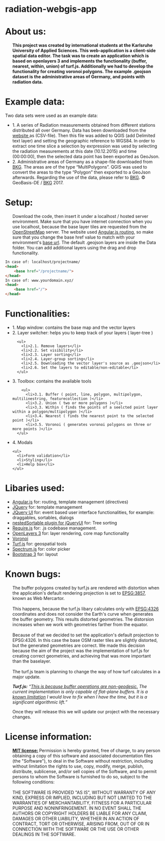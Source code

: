 # radiation-webgis-app

<h1>About us:</h1>
<ul>
<b>This project was created by international students at the Karlsruhe University of Applied Sciences. This web-application is a client-side spatial data editor. The task was to create an application which is based on openlayers 3 and implements the functionality (buffer, nearest, within, union) of turf.js. Additionally we had to develop the functionality for creating voronoi polygons. The example .geojson dataset is the administrative areas of Germany, and points with radiation data.</b>
</ul>
<h1>Example data:</h1>
Two data sets were used as an example data: 
<br>
<ul>
<li>1.	A series of Radiation measurements obtained from different stations distributed all over Germany. Data has been downloaded from the <a target="_blank" href="https://raw.githubusercontent.com/HsKA-OSGIS/EurOS/master/Radiation.csv"> website </a> as (CSV-file). Then this file was added to QGIS (add Delimited text layer) and setting the geographic reference to WGS84. In order to extract one time slice a selection by exrpression was uesd by selecting the radiation measurements at this date (10.12.2015) and time (00:00:00), then the selected data point has been exported as GeoJson.</li>
<li>2.	Administrative areas of Germany as a shape-file downloaded from <a target="_blank" href="http://www.geodatenzentrum.de/geodaten/gdz_rahmen.gdz_div?gdz_spr=eng&gdz_akt_zeile=5&gdz_anz_zeile=1&gdz_unt_zeile=15&gdz_user_id=0">BKG</a>. The areas are of the type “MultiPolygons”. QGIS was used to convert the areas to the type “Polygon” then exported to a GeoJson afterwards. Regarding the use of the data, please refer to <a target="_blank" href="http://www.geodatenzentrum.de/geodaten/gdz_rahmen.gdz_div?gdz_spr=eng&gdz_akt_zeile=5&gdz_anz_zeile=1&gdz_unt_zeile=15&gdz_user_id=0">BKG</a>. © GeoBasis-DE / <a target="_blank" href="https://www.bkg.bund.de/DE/Home/home.html">BKG</a> 2017.

</ul>
<h1>Setup:</h1>
<ul>
Download the code, then insert it under a localhost / hosted server environment. Make sure that you have internet connection when you use localhost, because the base layer tiles are requested from the <a target="_blank" href="https://www.openstreetmap.org/">OpenStreetMap</a> server. The website used <a target="_blank" href="https://docs.angularjs.org/api/ngRoute/provider/$routeProvider">Angular.js routing</a>, so make sure that you change the base href value to match with your environment's <a target="_blank" href="http://www.w3schools.com/tags/tag_base.asp">base url</a>. 
The default .geojson layers are inside the Data folder. You can add additional layers using the drag and drop functionality.
</ul>

```html
In case of: localhost/projectname/
<head>
    <base href="/projectname/">
</head>
In case of: www.yourdomain.xyz/
<head>
    <base href="/">
</head>
```

<h1>Functionalities:</h1>
<ul>
  <li>1. Map window: contains the base map and the vector layers</li>
  <li>2. Layer switcher: helps you to keep track of your layers ( layer-tree )</li>
    
      <ul>
        <li>2.1. Remove layers</li>
        <li>2.2. Set visibility</li>
        <li>2.3. Layer sorting</li>
        <li>2.4. Layer-group sorting</li>
        <li>2.5. Downloading the vector layer's source as .geojson</li>
        <li>2.6. Set the layers to editable/non-editable</li>
      </ul>
    
  <li>3. Toolbox: contains the available tools</li>
    
        <ul>
          <li>3.1. Buffer ( point, line, polygon, multipolygon, multilinestring, featurecollection )</li>
          <li>3.2. Union ( two or more polygons )</li>
          <li>3.3. Within ( finds the points of a seelcted point layer within a polygon/multipolygon )</li>
          <li>3.4. Nearest ( finds the nearest point to the selected point )</li>
          <li>3.5. Voronoi ( generates voronoi polygons on three or more points )</li>
      </ul>
    
  <li>4. Modals</li>
  
    <ul>
      <li>Form validation</li>
      <li>Styling</li>
      <li>Help box</li>
    </ul>
</ul>
<h1>Libaries used:</h1>
<ul>
  <li><a target="_blank" href="https://angularjs.org/">Angular.js</a> for: routing, template management (directives)</li>
  <li><a target="_blank" href="https://jquery.com/">JQuery</a> for: template management</li>
  <li><a target="_blank" href="http://jqueryui.com/">JQuery UI</a> for: event based user interface functionalities, for example: draggables, sortables, dialogs</li>
  <li><a target="_blank" href="http://mjsarfatti.com/sandbox/nestedSortable/">nestedSortable plugin for jQueryUI</a> for: Tree sorting</li>
  <li><a target="_blank" href="http://requirejs.org/">Require.js</a> for: .js codebase management.</li>
  <li><a target="_blank" href="https://openlayers.org/">OpenLayers 3</a> for: layer rendering, core map functionality</li>
  <li><a target="_blank" href="http://blog.ivank.net/voronoi-diagram-in-javascript.html">Voronoi</a></li>
  <li><a target="_blank" href="http://turfjs.org/">Turf.js</a> for: geospatial tools</li>
  <li><a target="_blank" href="https://bgrins.github.io/spectrum/">Spectrum.js</a> for: color picker</li>
  <li><a target="_blank" href="http://getbootstrap.com/">Bootstrap 3</a> for: layout</li>
</ul>
<h1>Known bugs:</h1>
<ul>
The buffer polygons created by turf.js are rendered with distortion when the application's default rendering projection is set to <a target="_blank" href="http://spatialreference.org/ref/sr-org/7483/">EPSG:3857</a>, known as Web Mercartor. 
<br><br>
This happens, because the turf.js libary calculates only with <a target="_blank" href="http://spatialreference.org/ref/epsg/wgs-84/">EPSG:4326</a> coordinates and does not consider the Earth's curve when generates the buffer geometry. This results distorted geometries. The distorsion increases when we work with geometries farther from the equator. 
<br><br>
Because of that we decided to set the application's default projection to EPSG:4326. In this case the base OSM raster tiles are slightly distorted, but the generated geometries are correct. We made this decision because the aim of the project was the implementation of turf.js for creating correct geometries, and achieving that was more important than the baselayer. 
<br><br>
The turf.js team is planning to change the way of how turf calculates in a major update. 

<i><b>Turf.js:</b> <q><a target="_blank" href="https://github.com/Turfjs/turf/issues/387">This is because buffer operations are non-geodesic.</a> The current implementation is only capable of flat-plane buffers. It is a <a target="_blank" href="https://github.com/Turfjs/turf-buffer/issues/7">known limitation</a> I would love to fix when I have the time, but it is a significant algorithmic lift.</q></i>

Once they will release this we will update our project with the necessary changes.
</ul>

<h1>License information:</h1>
<ul>
<b><a href="https://opensource.org/licenses/MIT">MIT license:</a> </b>Permission is hereby granted, free of charge, to any person obtaining a copy of this software and associated documentation files (the "Software"), to deal in the Software without restriction, including without limitation the rights to use, copy, modify, merge, publish, distribute, sublicense, and/or sell copies of the Software, and to permit persons to whom the Software is furnished to do so, subject to the following conditions:
<br>
<br>
THE SOFTWARE IS PROVIDED "AS IS", WITHOUT WARRANTY OF ANY KIND, EXPRESS OR IMPLIED, INCLUDING BUT NOT LIMITED TO THE WARRANTIES OF MERCHANTABILITY, FITNESS FOR A PARTICULAR PURPOSE AND NONINFRINGEMENT. IN NO EVENT SHALL THE AUTHORS OR COPYRIGHT HOLDERS BE LIABLE FOR ANY CLAIM, DAMAGES OR OTHER LIABILITY, WHETHER IN AN ACTION OF CONTRACT, TORT OR OTHERWISE, ARISING FROM, OUT OF OR IN CONNECTION WITH THE SOFTWARE OR THE USE OR OTHER DEALINGS IN THE SOFTWARE.
</ul>

